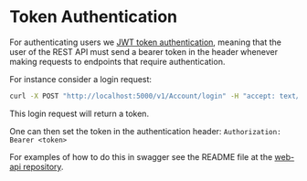 # Token Authentication

For authenticating users we [JWT token authentication](https://jwt.io), meaning that the user of the REST API must send a bearer token in the header whenever making requests to endpoints that require authentication.

For instance consider a login request:

```bash
curl -X POST "http://localhost:5000/v1/Account/login" -H "accept: text/plain" -H "Content-Type: application/json-patch+json" -d "{ \"username\": \"<yourUserName>\", \"password\": \"<youPassword>\"}"
```
This login request will return a token.

One can then set the token in the authentication header: ```Authorization: Bearer <token>```

For examples of how to do this in swagger see the README file at the [web-api repository](https://github.com/aau-giraf/web-api).
